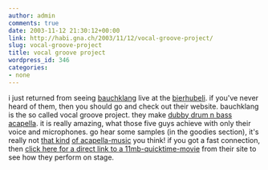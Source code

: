 ```yaml
---
author: admin
comments: true
date: 2003-11-12 21:30:12+00:00
link: http://habi.gna.ch/2003/11/12/vocal-groove-project/
slug: vocal-groove-project
title: vocal groove project
wordpress_id: 346
categories:
- none
---
```


i just returned from seeing [bauchklang](http://www.bauchklang.at/) live at the [bierhubeli](http://www.bierhuebeli.ch/).
if you've never heard of them, then you should go and check out their website.
bauchklang is the so called vocal groove project. they make [dubby drum n bass](http://www.ishkur.com/features/music/) [acapella](http://www.cobwebaudio.co.uk/sound_samples/acapella.html). it is really amazing, what those five guys achieve with only their voice and microphones.
go hear some samples (in the goodies section), it's really not [that kind](http://www.pickets.co.uk/) [of acapella-music](http://www.five4one.de/) you think!
if you got a fast connection, then [click here for a direct link to a 11mb-quicktime-movie](http://www.bureaumd.de/DATA/bauchklang/visitor.Copy.01_broadband.mov) from their site to see how they perform on stage.
